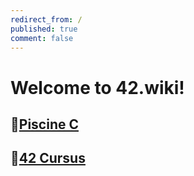 ```yaml
---
redirect_from: /
published: true
comment: false
---
```

# Welcome to 42.wiki!

## 🐣[Piscine C](piscine_c)

## 🐥[42 Cursus](42_Cursus)
